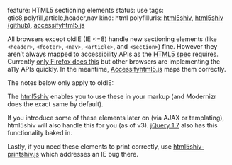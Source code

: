 feature: HTML5 sectioning elements
status: use
tags: gtie8,polyfill,article,header,nav
kind: html
polyfillurls: [html5shiv](http://code.google.com/p/html5shiv/), [html5shiv (github)](https://github.com/aFarkas/html5shiv/), [accessifyhtml5.js](https://github.com/yatil/accessifyhtml5.js)

All browsers except oldIE (IE <=8) handle new sectioning elements (like `<header>`, `<footer>`, `<nav>`, `<article>`, and `<section>`) fine. However they aren’t always mapped to accessibility APIs as the [HTML5 spec](http://www.whatwg.org/specs/web-apps/current-work/multipage/elements.html#wai-aria) requires. Currently [only Firefox does this](http://html5accessibility.com/) but other browsers are implementing the a11y APIs quickly. In the meantime, [Accessifyhtml5.js](https://github.com/yatil/accessifyhtml5.js) maps them correctly.

The notes below only apply to oldIE:

The [html5shiv](http://code.google.com/p/html5shiv/) enables you to use these in your markup (and Modernizr does the exact same by default). 

If you introduce some of these elements later on (via AJAX or templating), html5shiv will also handle this for you (as of v3). [jQuery 1.7](http://blog.jquery.com/2011/11/03/jquery-1-7-released/) also has this functionality baked in.

Lastly, if you need these elements to print correctly, use [html5shiv-printshiv.js](https://github.com/aFarkas/html5shiv/blob/master/src/html5shiv-printshiv.js) which addresses an IE bug there.
